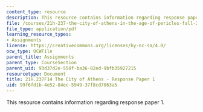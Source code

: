 ```yaml
---
content_type: resource
description: This resource contains information regarding response paper 1.
file: /courses/21h-237-the-city-of-athens-in-the-age-of-pericles-fall-2014/99f6fd1b4e5284ec594937f8cd7063a5_MIT21H_237F14_Response1.pdf
file_type: application/pdf
learning_resource_types:
- Assignments
license: https://creativecommons.org/licenses/by-nc-sa/4.0/
ocw_type: OCWFile
parent_title: Assignments
parent_type: CourseSection
parent_uid: 93d37d2e-550f-ba36-82ed-9bfb35927215
resourcetype: Document
title: 21H.237F14 The City of Athens - Response Paper 1
uid: 99f6fd1b-4e52-84ec-5949-37f8cd7063a5
---
```

This resource contains information regarding response paper 1.